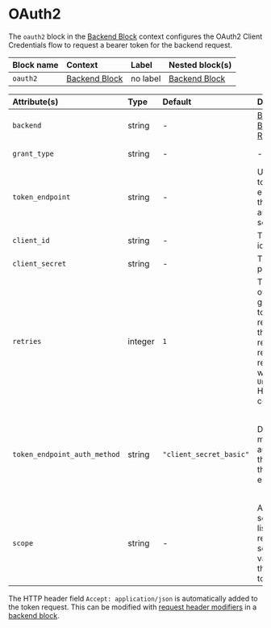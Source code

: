 # OAuth2

The `oauth2` block in the [Backend Block](backend) context configures the OAuth2 Client Credentials flow to request a bearer token for the backend request.

| Block name | Context                         | Label    | Nested block(s)                 |
|:-----------|:--------------------------------|:---------|:--------------------------------|
| `oauth2`   | [Backend Block](backend) | no label | [Backend Block](backend) |

| Attribute(s)                 | Type    | Default                 | Description                                                                                                                     | Characteristic(s)                                                                                                                                                                                 | Example                             |
|:-----------------------------|:--------|:------------------------|:--------------------------------------------------------------------------------------------------------------------------------|:--------------------------------------------------------------------------------------------------------------------------------------------------------------------------------------------------|:------------------------------------|
| `backend`                    | string  | -                       | [Backend Block Reference](backend)                                                                                       | -                                                                                                                                                                                                 | -                                   |
| `grant_type`                 | string  | -                       | -                                                                                                                               | &#9888; required, to be set to: `client_credentials`                                                                                                                                              | `grant_type = "client_credentials"` |
| `token_endpoint`             | string  | -                       | URL of the token endpoint at the authorization server.                                                                          | &#9888; required                                                                                                                                                                                  | -                                   |
| `client_id`                  | string  | -                       | The client identifier.                                                                                                          | &#9888; required                                                                                                                                                                                  | -                                   |
| `client_secret`              | string  | -                       | The client password.                                                                                                            | &#9888; required.                                                                                                                                                                                 | -                                   |
| `retries`                    | integer | `1`                     | The number of retries to get the token and resource, if the resource-request responds with `401 Unauthorized` HTTP status code. | -                                                                                                                                                                                                 | -                                   |
| `token_endpoint_auth_method` | string  | `"client_secret_basic"` | Defines the method to authenticate the client at the token endpoint.                                                            | If set to `"client_secret_post"`, the client credentials are transported in the request body. If set to `"client_secret_basic"`, the client credentials are transported via Basic Authentication. | -                                   |
| `scope`                      | string  | -                       | A space separated list of requested scope values for the access token.                                                          | -                                                                                                                                                                                                 | `scope = "read write"`              |

The HTTP header field `Accept: application/json` is automatically added to the token request. This can be modified with [request header modifiers](../modifiers#request-header) in a [backend block](backend).
